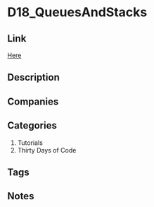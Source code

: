 # D18_QueuesAndStacks

## Link

[Here](https://www.hackerrank.com/challenges/30-queues-stacks)

## Description

## Companies

## Categories

1. Tutorials
1. Thirty Days of Code

## Tags

## Notes